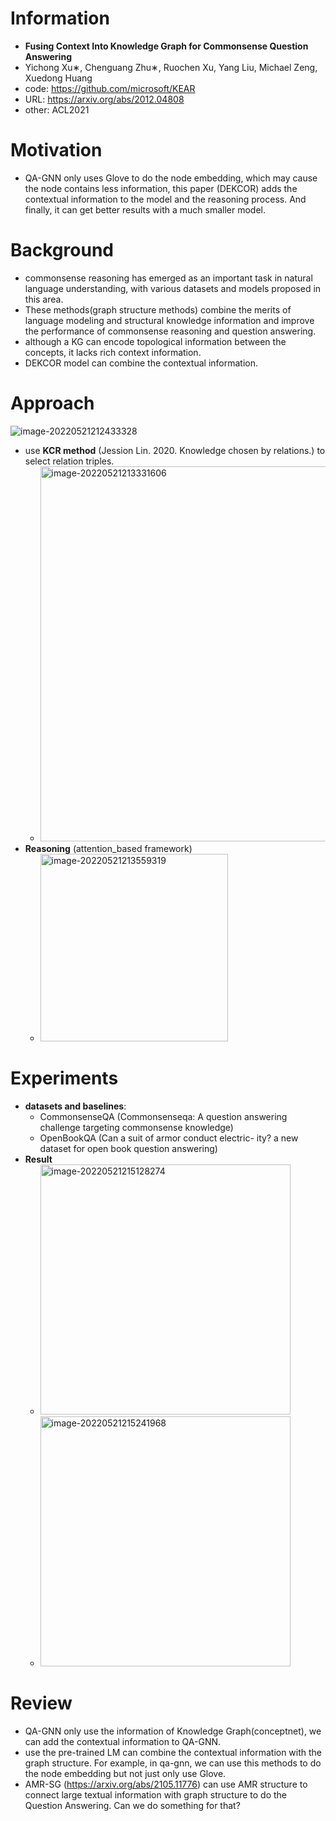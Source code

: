 # Information

* **Fusing Context Into Knowledge Graph for Commonsense Question Answering**
* Yichong Xu∗, Chenguang Zhu∗, Ruochen Xu, Yang Liu, Michael Zeng, Xuedong Huang
* code: https://github.com/microsoft/KEAR
* URL: https://arxiv.org/abs/2012.04808
* other: ACL2021



# Motivation

* QA-GNN only uses Glove to do the node embedding, which may cause the node contains less information, this paper (DEKCOR) adds the contextual information to the model and the reasoning process. And finally, it can get better results with a much smaller model.



# Background

* commonsense reasoning has emerged as an important task in natural language understanding, with various datasets and models proposed in this area.
* These methods(graph structure methods) combine the merits of language modeling and structural knowledge information and improve the performance of commonsense reasoning and question answering. 
* although a KG can encode topological information between the concepts, it lacks rich context information.
* DEKCOR model can combine the contextual information.



# Approach

![image-20220521212433328](https://tva1.sinaimg.cn/large/e6c9d24egy1h2gc6upqfqj21p80u0dmz.jpg)



* use **KCR method** (Jession Lin. 2020. Knowledge chosen by relations.) to select relation triples. 
  * <img src="https://tva1.sinaimg.cn/large/e6c9d24egy1h2gconkmoaj21hk0s6q8m.jpg" alt="image-20220521213331606" width="600" />
* **Reasoning** (attention_based framework)
  * <img src="https://tva1.sinaimg.cn/large/e6c9d24egy1h2gcorkx3sj20n20iewf6.jpg" alt="image-20220521213559319" width="300" />



# Experiments

* **datasets and baselines**: 
  * CommonsenseQA (Commonsenseqa: A question answering challenge targeting commonsense knowledge)
  * OpenBookQA (Can a suit of armor conduct electric- ity? a new dataset for open book question answering)
* **Result**
  * <img src="https://tva1.sinaimg.cn/large/e6c9d24egy1h2gcowi7hzj20u00wwq76.jpg" alt="image-20220521215128274" width="400" />
  * <img src="https://tva1.sinaimg.cn/large/e6c9d24egy1h2gcp06bvzj219c0u078t.jpg" alt="image-20220521215241968" width="400" />



# Review

* QA-GNN only use the information of Knowledge Graph(conceptnet), we can add the contextual information to QA-GNN.
* use the pre-trained LM can combine the contextual information with the graph structure. For example,  in qa-gnn, we can use this methods to do the node embedding but not just only use Glove.
* AMR-SG (https://arxiv.org/abs/2105.11776) can use AMR structure to connect large textual information with graph structure to do the Question Answering. Can we do something for that? 
